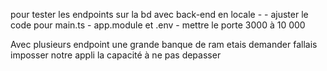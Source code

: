 pour tester les endpoints sur la bd avec back-end en locale
    - 
    - ajuster le code pour main.ts
    - app.module et .env 
    - mettre le porte 3000 à 10 000

Avec plusieurs endpoint une grande banque de ram etais demander fallais imposser notre appli la capacité à ne pas depasser 